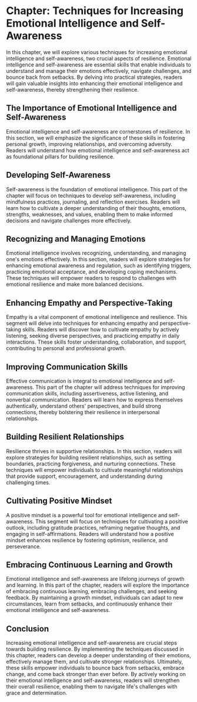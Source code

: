 Chapter: Techniques for Increasing Emotional Intelligence and Self-Awareness
============================================================================

In this chapter, we will explore various techniques for increasing emotional intelligence and self-awareness, two crucial aspects of resilience. Emotional intelligence and self-awareness are essential skills that enable individuals to understand and manage their emotions effectively, navigate challenges, and bounce back from setbacks. By delving into practical strategies, readers will gain valuable insights into enhancing their emotional intelligence and self-awareness, thereby strengthening their resilience.

**The Importance of Emotional Intelligence and Self-Awareness**
---------------------------------------------------------------

Emotional intelligence and self-awareness are cornerstones of resilience. In this section, we will emphasize the significance of these skills in fostering personal growth, improving relationships, and overcoming adversity. Readers will understand how emotional intelligence and self-awareness act as foundational pillars for building resilience.

**Developing Self-Awareness**
-----------------------------

Self-awareness is the foundation of emotional intelligence. This part of the chapter will focus on techniques to develop self-awareness, including mindfulness practices, journaling, and reflection exercises. Readers will learn how to cultivate a deeper understanding of their thoughts, emotions, strengths, weaknesses, and values, enabling them to make informed decisions and navigate challenges more effectively.

**Recognizing and Managing Emotions**
-------------------------------------

Emotional intelligence involves recognizing, understanding, and managing one's emotions effectively. In this section, readers will explore strategies for enhancing emotional awareness and regulation, such as identifying triggers, practicing emotional acceptance, and developing coping mechanisms. These techniques will empower readers to respond to challenges with emotional resilience and make more balanced decisions.

**Enhancing Empathy and Perspective-Taking**
--------------------------------------------

Empathy is a vital component of emotional intelligence and resilience. This segment will delve into techniques for enhancing empathy and perspective-taking skills. Readers will discover how to cultivate empathy by actively listening, seeking diverse perspectives, and practicing empathy in daily interactions. These skills foster understanding, collaboration, and support, contributing to personal and professional growth.

**Improving Communication Skills**
----------------------------------

Effective communication is integral to emotional intelligence and self-awareness. This part of the chapter will address techniques for improving communication skills, including assertiveness, active listening, and nonverbal communication. Readers will learn how to express themselves authentically, understand others' perspectives, and build strong connections, thereby bolstering their resilience in interpersonal relationships.

**Building Resilient Relationships**
------------------------------------

Resilience thrives in supportive relationships. In this section, readers will explore strategies for building resilient relationships, such as setting boundaries, practicing forgiveness, and nurturing connections. These techniques will empower individuals to cultivate meaningful relationships that provide support, encouragement, and understanding during challenging times.

**Cultivating Positive Mindset**
--------------------------------

A positive mindset is a powerful tool for emotional intelligence and self-awareness. This segment will focus on techniques for cultivating a positive outlook, including gratitude practices, reframing negative thoughts, and engaging in self-affirmations. Readers will understand how a positive mindset enhances resilience by fostering optimism, resilience, and perseverance.

**Embracing Continuous Learning and Growth**
--------------------------------------------

Emotional intelligence and self-awareness are lifelong journeys of growth and learning. In this part of the chapter, readers will explore the importance of embracing continuous learning, embracing challenges, and seeking feedback. By maintaining a growth mindset, individuals can adapt to new circumstances, learn from setbacks, and continuously enhance their emotional intelligence and self-awareness.

**Conclusion**
--------------

Increasing emotional intelligence and self-awareness are crucial steps towards building resilience. By implementing the techniques discussed in this chapter, readers can develop a deeper understanding of their emotions, effectively manage them, and cultivate stronger relationships. Ultimately, these skills empower individuals to bounce back from setbacks, embrace change, and come back stronger than ever before. By actively working on their emotional intelligence and self-awareness, readers will strengthen their overall resilience, enabling them to navigate life's challenges with grace and determination.

